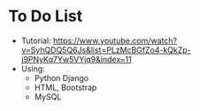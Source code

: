 # To Do List

- Tutorial: https://www.youtube.com/watch?v=SyhQDQ5Q6Js&list=PLzMcBGfZo4-kQkZp-j9PNyKq7Yw5VYjq9&index=11
- Using: 
  + Python Django
  + HTML, Bootstrap
  + MySQL
